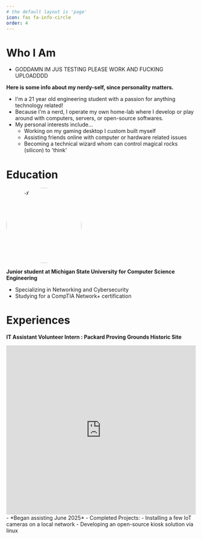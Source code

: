```yaml
---
# the default layout is 'page'
icon: fas fa-info-circle
order: 4
---
```

# Who I Am
- GODDAMN IM JUS TESTING PLEASE WORK AND FUCKING UPLOADDDD


**Here is some info about my nerdy-self, since personality matters.**
- I'm a 21 year old engineering student with a passion for anything technology related!
- Because I'm a nerd, I operate my own home-lab where I develop or play around with computers, servers, or open-source softwares.
- My personal interests include...
    - Working on my gaming desktop I custom built myself
    - Assisting friends online with computer or hardware related issues
    - Becoming a technical wizard whom can control magical rocks (silicon) to 'think'

# Education
<img src="https://i.imgur.com/zQPDAnd.png" alt="sparty" width="200" style="border-radius: 50%;">

**Junior student at Michigan State University for Computer Science Engineering**
- Specializing in Networking and Cybersecurity
- Studying for a CompTIA Network+ certification

# Experiences
**IT Assistant Volunteer Intern : Packard Proving Grounds Historic Site**
<iframe
  width="100%"
  height="450"
  style="border:0;"
  loading="lazy"
  referrerpolicy="no-referrer-when-downgrade"
  src="https://www.google.com/maps?q=42.662116079998576,-83.03518698731247&z=15&output=embed">
</iframe>
- *Began assisting June 2025*
- Completed Projects:
    - Installing a few IoT cameras on a local network
    - Developing an open-source kiosk solution via linux